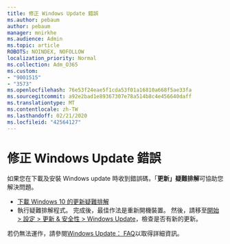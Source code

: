 ```yaml
---
title: 修正 Windows Update 錯誤
ms.author: pebaum
author: pebaum
manager: mnirkhe
ms.audience: Admin
ms.topic: article
ROBOTS: NOINDEX, NOFOLLOW
localization_priority: Normal
ms.collection: Adm_O365
ms.custom:
- "9001515"
- "3573"
ms.openlocfilehash: 76e53f24eae5f1cda53f01a16810a668f5ae33fa
ms.sourcegitcommit: a92e2bad1e89367307e78a514b8c4e456640daff
ms.translationtype: MT
ms.contentlocale: zh-TW
ms.lasthandoff: 02/21/2020
ms.locfileid: "42564127"
---
```

# <a name="fix-windows-update-errors"></a>修正 Windows Update 錯誤

如果您在下載及安裝 Windows update 時收到錯誤碼，「**更新」疑難排解**可協助您解決問題。

- [下載 Windows 10 的更新疑難排解](https://support.microsoft.com/en-us/help/4027322/windows-update-troubleshooter)
- 執行疑難排解程式。 完成後，最佳作法是重新開機裝置。 然後，請移至[開始 > 設定 > 更新 & 安全性 > Windows Update](ms-settings:windowsupdate)，檢查是否有新的更新。

若仍無法運作，請參閱[Windows Update： FAQ](https://support.microsoft.com/help/12373/windows-update-faq)以取得詳細資訊。
